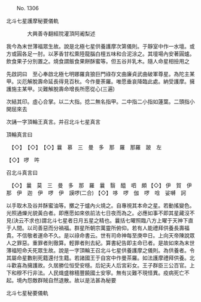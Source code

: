 ﻿　　No. 1306

北斗七星護摩秘要儀軌

　　　　大興善寺翻經院灌頂阿阇梨述


我今為末世薄福眾生故。說是北極七星供養護摩次第儀則。于靜室中作一水壇。或方或圓各足一肘。以茅香甘松熏陸龍腦白檀五味和合泥涂之。其壇場內安著圓爐。飲食果子分別置之。燒食謂飯食果餅酥蜜等。但五谷并乳木。隨人命星相撿用之

先啟詞曰　至心奉啟北極七明娜羅貪狼巨門祿存文曲廉貞武曲破軍尊星。為陀主某甲。災厄解脫壽命延長得見百秋。今作曼荼羅。唯愿垂哀降臨此處。納受護摩。擁護施主某甲。災難解脫壽命增長所愿從心(三遍)

次結其印。虛心合掌。以二大指。捻二無名指甲。二中指二小指如蓮葉。二頭指小開屈來去

次誦一字頂輪王真言。并召北斗七星真言

頂輪真言曰


　【◇】　【◇】　【◇】曩　慕　三　曼　多　那　羅　那羅　跛　左

【◇】
啰　吽

召北斗真言曰


　【◇】
曩　莫　三　曼　多　那　羅　曩　翳　醯　呬　頗
【◇】
伊　賀　伊　那　伊　迦　伊　啰　伊　謨啰(二合)
【◇】
哆　啰　伽　啰　唅　娑嚩　訶

以手取木及谷并酥蜜油等。擲之于爐內火燒之。自專視其本命之星。若動搖變色。光照通爍光貌黃白者。即應愿如來依前法七日夜而為之。必應如事不即其星藏沒不見(決云不求也)謂北斗七星者日月五星之精也。曩括七曜照臨八方上曜于天神下直于人間。以司善惡而分禍福。群星所朝宗萬靈所俯仰。若有人能禮拜供養長壽福貴。不信敬者運命不久。是以祿命書云。世有司命神每至庚申日。上向天帝陳說眾人之罪惡。重罪者則徹算。輕罪者則去紀。算書紀告即主命已者。是故如來為末世薄福短命夭死眾生故。說是一字頂輪王召北斗七星供養護摩之儀則。為供養者。令其屬命星數削死籍還付生籍。若諸國王于自宮中作曼茶羅。如法護摩禮拜供養。北斗歡喜為擁護故。久居勝位恒受安穩。后妃夫人后宮彩女。王子群臣三公百官。上下和穆不行非法。人民熾盛稼穡豐饒國土安寧。無有災難不現怪異。疫病死亡不起。境內怨敵群賊自然退散。故以是法甚為秘要

北斗七星秘要儀軌
